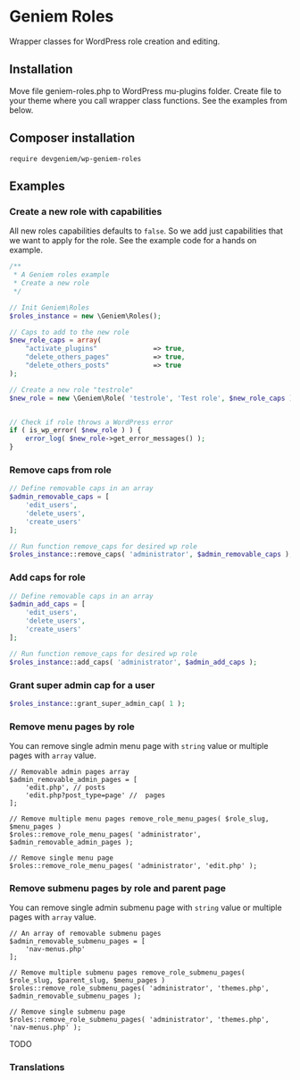 # Geniem Roles
Wrapper classes for WordPress role creation and editing.

## Installation
Move file geniem-roles.php to WordPress mu-plugins folder.
Create file to your theme where you call wrapper class functions. See the examples from below.

## Composer installation
```
require devgeniem/wp-geniem-roles
```

## Examples

### Create a new role with capabilities
All new roles capabilities defaults to `false`. So we add just capabilities that we want to apply for the role. See the example code for a hands on example.

```php
/**
 * A Geniem roles example
 * Create a new role
 */

// Init Geniem\Roles
$roles_instance = new \Geniem\Roles();

// Caps to add to the new role
$new_role_caps = array(
    "activate_plugins"              => true,
    "delete_others_pages"           => true,
    "delete_others_posts"           => true
);

// Create a new role "testrole"
$new_role = new \Geniem\Role( 'testrole', 'Test role', $new_role_caps );


// Check if role throws a WordPress error
if ( is_wp_error( $new_role ) ) {
    error_log( $new_role->get_error_messages() );
}
```

### Remove caps from role
```php
// Define removable caps in an array
$admin_removable_caps = [
    'edit_users',
    'delete_users',
    'create_users'
];

// Run function remove_caps for desired wp role
$roles_instance::remove_caps( 'administrator', $admin_removable_caps );
```

### Add caps for role
```php
// Define removable caps in an array
$admin_add_caps = [
    'edit_users',
    'delete_users',
    'create_users'
];

// Run function remove_caps for desired wp role
$roles_instance::add_caps( 'administrator', $admin_add_caps );
```

### Grant super admin cap for a user
```php
$roles_instance::grant_super_admin_cap( 1 );
```

### Remove menu pages by role
You can remove single admin menu page with `string` value or multiple pages with `array` value.

```
// Removable admin pages array
$admin_removable_admin_pages = [
    'edit.php', // posts
    'edit.php?post_type=page' //  pages
];

// Remove multiple menu pages remove_role_menu_pages( $role_slug, $menu_pages )
$roles::remove_role_menu_pages( 'administrator', $admin_removable_admin_pages );

// Remove single menu page
$roles::remove_role_menu_pages( 'administrator', 'edit.php' );
```

### Remove submenu pages by role and parent page
You can remove single admin submenu page with `string` value or multiple pages with `array` value.

```
// An array of removable submenu pages
$admin_removable_submenu_pages = [
    'nav-menus.php'
];

// Remove multiple submenu pages remove_role_submenu_pages( $role_slug, $parent_slug, $menu_pages )
$roles::remove_role_submenu_pages( 'administrator', 'themes.php', $admin_removable_submenu_pages );

// Remove single submenu page
$roles::remove_role_submenu_pages( 'administrator', 'themes.php', 'nav-menus.php' );
```

TODO
### Translations
